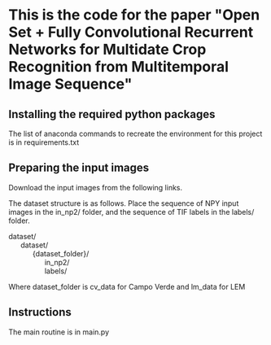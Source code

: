 # This is the code for the paper "Open Set + Fully Convolutional Recurrent Networks for Multidate Crop Recognition from Multitemporal Image Sequence"


## Installing the required python packages

The list of anaconda commands to recreate the environment for this project is in requirements.txt

## Preparing the input images 

Download the input images from the following links. 


The dataset structure is as follows. Place the sequence of NPY input images in the in_np2/ folder, and the sequence of TIF labels in the labels/ folder.

dataset/  
&nbsp;&nbsp;&nbsp;&nbsp;&nbsp;&nbsp;dataset/  
&nbsp;&nbsp;&nbsp;&nbsp;&nbsp;&nbsp;&nbsp;&nbsp;&nbsp;&nbsp;&nbsp;&nbsp;{dataset_folder}/  
&nbsp;&nbsp;&nbsp;&nbsp;&nbsp;&nbsp;&nbsp;&nbsp;&nbsp;&nbsp;&nbsp;&nbsp;&nbsp;&nbsp;&nbsp;&nbsp;&nbsp;&nbsp;in_np2/  
&nbsp;&nbsp;&nbsp;&nbsp;&nbsp;&nbsp;&nbsp;&nbsp;&nbsp;&nbsp;&nbsp;&nbsp;&nbsp;&nbsp;&nbsp;&nbsp;&nbsp;&nbsp;labels/  
  
  Where dataset_folder is cv_data for Campo Verde and lm_data for LEM
  
  
## Instructions

The main routine is in main.py
